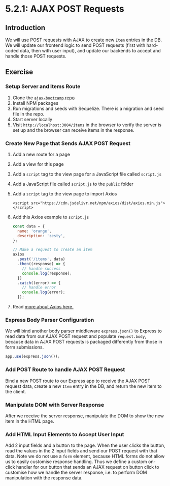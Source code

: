 # 5.2.1: AJAX POST Requests

## Introduction

We will use POST requests with AJAX to create new `Item` entries in the DB. We will update our frontend logic to send POST requests \(first with hard-coded data, then with user input\), and update our backends to accept and handle those POST requests.

## Exercise

### Setup Server and Items Route

1. Clone the [`ajax-bootcamp` repo](https://github.com/rocketacademy/ajax-bootcamp)
2. Install NPM packages
3. Run migrations and seeds with Sequelize. There is a migration and seed file in the repo.
4. Start server locally
5. Visit `http://localhost:3004/items` in the browser to verify the server is set up and the browser can receive items in the response.

### Create New Page that Sends AJAX POST Request

1. Add a new route for a page
2. Add a view for this page
3. Add a `script` tag to the view page for a JavaScript file called `script.js`
4. Add a JavaScript file called `script.js` to the `public` folder
5. Add a `script` tag to the view page to import Axios

   ```markup
   <script src="https://cdn.jsdelivr.net/npm/axios/dist/axios.min.js"></script>
   ```

6. Add this Axios example to `script.js`

   ```javascript
   const data = {
     name: 'orange',
     description: 'zesty',
   };

   // Make a request to create an item
   axios
     .post('/items', data)
     .then((response) => {
       // handle success
       console.log(response);
     })
     .catch((error) => {
       // handle error
       console.log(error);
     });
   ```

7. Read [more about Axios here.](https://github.com/axios/axios/blob/master/README.md#example)

### Express Body Parser Configuration

We will bind another body parser middleware `express.json()` to Express to read data from our AJAX POST request and populate `request.body`, because data in AJAX POST requests is packaged differently from those in form submissions.

```javascript
app.use(express.json());
```

### Add POST Route to handle AJAX POST Request

Bind a new POST route to our Express app to receive the AJAX POST request data, create a new `Item` entry in the DB, and return the new item to the client.

### Manipulate DOM with Server Response

After we receive the server response, manipulate the DOM to show the new item in the HTML page.

### Add HTML Input Elements to Accept User Input

Add 2 input fields and a button to the page. When the user clicks the button, read the values in the 2 input fields and send our POST request with that data. Note we do not use a `form` element, because HTML forms do not allow us to easily customise response handling. Thus we define a custom on-click handler for our button that sends an AJAX request on button click to customise how we handle the server response, i.e. to perform DOM manipulation with the response data.

